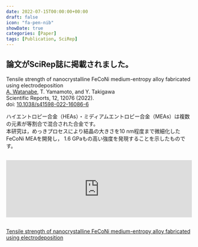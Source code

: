 ```yaml
---
date: 2022-07-15T00:00:00+00:00
draft: false
icon: "fa-pen-nib"
showDate: true
categories: [Paper]
tags: [Publication, SciRep]
---
```


## 論文がSciRep誌に掲載されました。

Tensile strength of nanocrystalline FeCoNi medium-entropy alloy fabricated using electrodeposition  
    <u>A. Watanabe</u>, T. Yamamoto, and Y. Takigawa  
    Scientific Reports, 12, 12076 (2022).  
    doi: [10.1038/s41598-022-16086-6](https://doi.org/10.1038/s41598-022-16086-6)

ハイエントロピー合金（HEAs）・ミディアムエントロピー合金（MEAs）は複数の元素が等割合で混合された合金です。  
本研究は，めっきプロセスにより結晶の大きさを10 nm程度まで微細化したFeCoNi MEAを開発し，
1.6 GPaもの高い強度を発現することを示したものです。

<iframe class="hatenablogcard" style="width:100%;height:155px;margin:15px 0;max-width:680px;" title="Tensile strength of nanocrystalline FeCoNi medium-entropy alloy fabricated using electrodeposition" src="https://hatenablog-parts.com/embed?url=https://www.nature.com/articles/s41598-022-16086-6" frameborder="0" scrolling="no"></iframe>

<script type="text/javascript" src="https://d1bxh8uas1mnw7.cloudfront.net/assets/embed.js"></script><div data-badge-details="right" data-badge-type="1" data-doi="10.1038/s41598-022-16086-6" data-hide-no-mentions="true" class="altmetric-embed"></div>

<script type="text/javascript" src="//cdn.plu.mx/widget-summary.js"></script>
<a href="https://plu.mx/plum/a/?doi=10.1038%2Fs41598-022-16086-6" data-orientation="vertical" data-hide-print="true" class="plumx-summary" data-site="plum" data-hide-when-empty="true" data-no-link="true">Tensile strength of nanocrystalline FeCoNi medium-entropy alloy fabricated using electrodeposition</a>